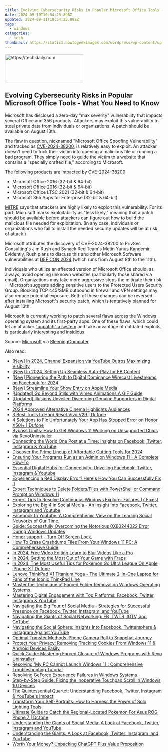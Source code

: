 ```yaml
---
title: Evolving Cybersecurity Risks in Popular Microsoft Office Tools - What You Need to Know
date: 2024-09-10T10:54:25.898Z
updated: 2024-09-11T10:54:25.898Z
tags:
  - windows
categories:
  - tech
thumbnail: https://static1.howtogeekimages.com/wordpress/wp-content/uploads/2024/03/office.jpg
---
```






<!-- affiliate ads begin -->
<a href="https://bluettius.sjv.io/c/5597632/2139108/17108" target="_top" id="2139108">
  <img src="//a.impactradius-go.com/display-ad/17108-2139108" border="0" alt="https://techidaily.com" width="250" height="90"/>
</a>
<img height="0" width="0" src="https://bluettius.sjv.io/i/5597632/2139108/17108" style="position:absolute;visibility:hidden;" border="0" />
<!-- affiliate ads end -->




## Evolving Cybersecurity Risks in Popular Microsoft Office Tools - What You Need to Know

Microsoft has disclosed a zero-day "max severity" vulnerability that impacts several Office and 356 products. Attackers may exploit this vulnerability to steal private data from individuals or organizations. A patch should be available on August 13th.

 The flaw in question, nicknamed "Microsoft Office Spoofing Vulnerability" and tracked as [CVE-2024-38200](https://msrc.microsoft.com/update-guide/vulnerability/CVE-2024-38200), is relatively easy to exploit. An attacker doesn't need to trick their victim into opening a malicious file or running a bad program. They simply need to guide the victim to a website that contains a "specially crafted file," according to Microsoft.

 The following products are impacted by CVE-2024-38200:

* Microsoft Office 2016 (32-bit & 64-bit)
* Microsoft Office 2016 (32-bit & 64-bit)
* Microsoft Office LTSC 2021 (32-bit & 64-bit)
* Microsoft 365 Apps for Enterprise (32-bit & 64-bit)

[MITRE](https://cwe.mitre.org/data/definitions/200.html) says that attackers are highly likely to exploit this vulnerability. For its part, Microsoft marks exploitability as "less likely," meaning that a patch should be available before attackers can figure out how to build the malicious file needed for exploitation. (In any case, individuals or organizations who fail to install the needed security updates will be at risk of attack.)

 Microsoft attributes the discovery of CVE-2024-38200 to PrivSec Consulting's Jim Rush and Synack Red Team's Metin Yunus Kandemir. Evidently, Rush plans to discuss this and other Microsoft Software vulnerabilities at [DEF CON 2024](https://defcon.org/html/defcon-32/dc-32-speakers.html#54496) (which runs from August 8th to the 11th).

 Individuals who utilize an affected version of Microsoft Office should, as always, avoid opening unknown websites (particularly those shared via email). Organizations may take more aggressive steps the mitigate their risk—Microsoft suggests adding sensitive users to the Protected Users Security Group. Blocking TCP 445/SMB outbound in firewall and VPN settings may also reduce potential exposure. Both of these changes can be reversed after installing Microsoft's security patch, which is tentatively planned for August 13th.

 Microsoft is currently working to patch several flaws across the Windows operating system and its first-party apps. One of these flaws, which could let an attacker ["unpatch" a system](https://www.bleepingcomputer.com/news/microsoft/windows-update-downgrade-attack-unpatches-fully-updated-systems/) and take advantage of outdated exploits, is particularly interesting and insidious.

 Source: [Microsoft](https://msrc.microsoft.com/update-guide/vulnerability/CVE-2024-38200) via [BleepingComputer](https://www.bleepingcomputer.com/news/security/microsoft-discloses-office-zero-day-still-working-on-a-patch/)

<ins class="adsbygoogle"
     style="display:block"
     data-ad-format="autorelaxed"
     data-ad-client="ca-pub-7571918770474297"
     data-ad-slot="1223367746"></ins>



<ins class="adsbygoogle"
     style="display:block"
     data-ad-client="ca-pub-7571918770474297"
     data-ad-slot="8358498916"
     data-ad-format="auto"
     data-full-width-responsive="true"></ins>

<span class="atpl-alsoreadstyle">Also read:</span>
<div><ul>
<li><a href="https://facebook-video-footage.techidaily.com/new-in-2024-channel-expansion-via-youtube-outros-maximizing-visibility/"><u>[New] In 2024, Channel Expansion via YouTube Outros  Maximizing Visibility</u></a></li>
<li><a href="https://facebook-video-files.techidaily.com/new-in-2024-setting-up-seamless-auto-play-for-fb-content/"><u>[New] In 2024, Setting Up Seamless Auto-Play for FB Content</u></a></li>
<li><a href="https://facebook-video-content.techidaily.com/new-pioneering-the-path-to-digital-dominance-wirecast-livestreams-on-facebook-for-2024/"><u>[New] Pioneering the Path to Digital Dominance  Wirecast Livestreams on Facebook for 2024</u></a></li>
<li><a href="https://some-guidance.techidaily.com/new-streamline-your-show-entry-on-apple-media/"><u>[New] Streamline Your Show Entry on Apple Media</u></a></li>
<li><a href="https://vimeo-videos.techidaily.com/updated-go-beyond-stills-with-vimeo-animations-a-gif-guide/"><u>[Updated] Go Beyond Stills with Vimeo Animations  A GIF Guide</u></a></li>
<li><a href="https://facebook-video-share.techidaily.com/updated-illusions-unveiled-discerning-genuine-supporters-in-digital-platforms/"><u>[Updated] Illusions Unveiled  Discerning Genuine Supporters in Digital Platforms</u></a></li>
<li><a href="https://youtube-sure.techidaily.com/approved-alternative-cinema-highlights-audiences/"><u>2024 Approved  Alternative Cinema Highlights Audiences</u></a></li>
<li><a href="https://phone-solutions.techidaily.com/3-best-tools-to-hard-reset-vivo-v29-drfone-by-drfone-reset-android-reset-android/"><u>3 Best Tools to Hard Reset Vivo V29 | Dr.fone</u></a></li>
<li><a href="https://howto.techidaily.com/4-solutions-to-fix-unfortunately-your-app-has-stopped-error-on-honor-x50iplus-drfone-by-drfone-fix-android-problems-fix-android-problems/"><u>4 Solutions to Fix Unfortunately Your App Has Stopped Error on Honor X50i+ | Dr.fone</u></a></li>
<li><a href="https://win-forum.techidaily.com/bypass-limits-how-to-get-windows-11-working-on-unsupported-chips-via-revouninstaller/"><u>Bypass Limits: How to Get Windows 11 Working on Unsupported Chips via RevoUninstaller</u></a></li>
<li><a href="https://win-forum.techidaily.com/connecting-the-world-one-post-at-a-time-insights-on-facebook-twitter-instagram-and-youtube/"><u>Connecting the World One Post at a Time: Insights on Facebook, Twitter, Instagram & YouTube</u></a></li>
<li><a href="https://youtube-videos.techidaily.com/discover-the-prime-lineup-of-affordable-cutting-tools-for-2024/"><u>Discover the Prime Lineup of Affordable Cutting Tools for 2024</u></a></li>
<li><a href="https://win-forum.techidaily.com/ensuring-your-programs-run-as-an-admin-on-windows-11-a-complete-how-to/"><u>Ensuring Your Programs Run as an Admin on Windows 11 - A Complete How-To</u></a></li>
<li><a href="https://win-forum.techidaily.com/essential-digital-hubs-for-connectivity-unveiling-facebook-twitter-instagram-and-youtube/"><u>Essential Digital Hubs for Connectivity: Unveiling Facebook, Twitter, Instagram & Youtube</u></a></li>
<li><a href="https://win-forum.techidaily.com/experiencing-a-red-display-error-heres-how-you-can-successfully-fix-it/"><u>Experiencing a Red Display Error? Here's How You Can Successfully Fix It</u></a></li>
<li><a href="https://win-forum.techidaily.com/expert-techniques-to-delete-foldersfiles-with-powershell-or-command-prompt-on-windows-11/"><u>Expert Techniques to Delete Folders/Files with PowerShell or Command Prompt on Windows 11</u></a></li>
<li><a href="https://win-forum.techidaily.com/expert-tips-to-resolve-continuous-windows-explorer-failures-7-fixes/"><u>Expert Tips to Resolve Continuous Windows Explorer Failures (7 Fixes)</u></a></li>
<li><a href="https://win-forum.techidaily.com/exploring-the-big-4-in-social-media-an-insight-into-facebook-twitter-instagram-and-youtube/"><u>Exploring the Big 4 in Social Media - An Insight Into Facebook, Twitter, Instagram and Youtube</u></a></li>
<li><a href="https://win-forum.techidaily.com/1722915271217-facebook-to-youtube-a-comprehhemic-view-on-the-leading-social-networks-of-our-time/"><u>Facebook to Youtube: A Comprehhemic View on the Leading Social Networks of Our Time.</u></a></li>
<li><a href="https://win-howtos.techidaily.com/guide-successfully-overcoming-the-notorious-0x80244022-error-during-windows-updates/"><u>Guide: Successfully Overcoming the Notorious 0X80244022 Error During Windows Updates</u></a></li>
<li><a href="https://phone-solutions.techidaily.com/honor-support-turn-off-screen-lock-by-drfone-android-unlock-android-unlock/"><u>Honor support - Turn Off Screen Lock.</u></a></li>
<li><a href="https://win-forum.techidaily.com/how-to-erase-crashdump-files-from-your-windows-11-pc-a-comprehensive-guide/"><u>How To Erase Crashdump Files From Your Windows 11 PC: A Comprehensive Guide</u></a></li>
<li><a href="https://ai-vdieo-software.techidaily.com/in-2024-free-video-editing-learn-to-blur-videos-like-a-pro/"><u>In 2024, Free Video Editing Learn to Blur Videos Like a Pro</u></a></li>
<li><a href="https://screen-activity-recording.techidaily.com/in-2024-getting-the-most-out-of-your-game-with-fraps/"><u>In 2024, Getting the Most Out of Your Game with Fraps</u></a></li>
<li><a href="https://ios-pokemon-go.techidaily.com/in-2024-the-most-useful-tips-for-pokemon-go-ultra-league-on-apple-iphone-x-drfone-by-drfone-virtual-ios/"><u>In 2024, The Most Useful Tips for Pokemon Go Ultra League On Apple iPhone X | Dr.fone</u></a></li>
<li><a href="https://win-forum.techidaily.com/lenovo-thinkpad-x1-titanium-yoga-the-ultimate-2-in-one-laptop-for-fans-of-the-iconic-thinkpad-line/"><u>Lenovo ThinkPad X1 Titanium Yoga - The Ultimate 2-In-One Laptop for Fans of the Iconic ThinkPad Line</u></a></li>
<li><a href="https://win-forum.techidaily.com/master-the-technique-of-forced-folder-removal-on-windows-operating-systems/"><u>Master the Technique of Forced Folder Removal on Windows Operating Systems</u></a></li>
<li><a href="https://win-forum.techidaily.com/mastering-digital-engagement-with-top-platforms-facebook-twitter-instagram-and-youtube/"><u>Mastering Digital Engagement with Top Platforms: Facebook, Twitter, Instagram & YouTube</u></a></li>
<li><a href="https://win-forum.techidaily.com/navigating-the-big-four-of-social-media-strategies-for-successful-presence-on-facebook-twitter-instagram-and-youtube/"><u>Navigating the Big Four of Social Media - Strategies for Successful Presence on Facebook, Twitter, Instagram, and YouTube</u></a></li>
<li><a href="https://win-forum.techidaily.com/1722915306397-navigating-the-giants-of-social-networking-fb-twtr-igtv-and-gotube/"><u>Navigating the Giants of Social Networking: FB, TWTR, IGTV, and GoTube!</u></a></li>
<li><a href="https://win-forum.techidaily.com/navigating-the-social-sphere-insights-into-facebook-twittersphere-and-instagram-against-youtube/"><u>Navigating the Social Sphere: Insights Into Facebook, Twittersphere & Instagram Against YouTube</u></a></li>
<li><a href="https://tiktok-videos.techidaily.com/optimal-transfer-methods-iphone-camera-roll-to-snapchat-journey/"><u>Optimal Transfer Methods  IPhone Camera Roll to Snapchat Journey</u></a></li>
<li><a href="https://win-forum.techidaily.com/protect-your-privacy-removing-tracking-cookies-from-windows-11-and-android-devices-easily/"><u>Protect Your Privacy: Removing Tracking Cookies From Windows 11 & Android Devices Easily</u></a></li>
<li><a href="https://win-forum.techidaily.com/quick-guide-mastering-forced-closure-of-windows-programs-with-revo-uninstaller/"><u>Quick Guide: Mastering Forced Closure of Windows Programs with Revo Uninstaller</u></a></li>
<li><a href="https://win-forum.techidaily.com/resolving-my-pc-cannot-launch-windows-11-comprehensive-troubleshooting-tutorial/"><u>Resolving 'My PC Cannot Launch Windows 11': Comprehensive Troubleshooting Tutorial</u></a></li>
<li><a href="https://win11-tips.techidaily.com/resolving-geforce-experience-failures-in-windows-systems/"><u>Resolving GeForce Experience Failures in Windows Systems</u></a></li>
<li><a href="https://win-howtos.techidaily.com/step-by-step-guide-fixing-the-inoperative-touchpad-scroll-in-windows-10-devices/"><u>Step-by-Step Guide: Fixing the Inoperative Touchpad Scroll in Windows 10 Devices</u></a></li>
<li><a href="https://win-forum.techidaily.com/the-quintessential-quartet-understanding-facebook-twitter-instagram-and-youtubes-impact/"><u>The Quintessential Quartet: Understanding Facebook, Twitter, Instagram & YouTube's Impact</u></a></li>
<li><a href="https://tech-recovery.techidaily.com/transform-your-self-portraits-how-to-harness-the-power-of-solo-lighting-tools/"><u>Transform Your Self-Portraits: How to Harness the Power of Solo Lighting Tools</u></a></li>
<li><a href="https://android-pokemon-go.techidaily.com/ultimate-guide-to-catch-the-regional-located-pokemon-for-asus-rog-phone-7-drfone-by-drfone-virtual-android/"><u>Ultimate Guide to Catch the Regional-Located Pokemon For Asus ROG Phone 7 | Dr.fone</u></a></li>
<li><a href="https://win-forum.techidaily.com/understanding-the-giants-of-social-media-a-look-at-facebook-twitter-instagram-and-youtube/"><u>Understanding the Giants of Social Media: A Look at Facebook, Twitter, Instagram and YouTube</u></a></li>
<li><a href="https://win-forum.techidaily.com/understanding-the-giants-a-look-at-facebook-twitter-instagram-and-youtube/"><u>Understanding the Giants: A Look at Facebook, Twitter, Instagram, and YouTube</u></a></li>
<li><a href="https://tech-haven.techidaily.com/worth-your-money-unpacking-chatgpt-plus-value-proposition/"><u>Worth Your Money? Unpacking ChatGPT Plus Value Proposition</u></a></li>
</ul></div>
